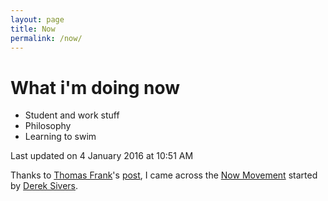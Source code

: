 ```yaml
---
layout: page
title: Now
permalink: /now/
---
```


# What i'm doing now

* Student and work stuff
* Philosophy
* Learning to swim

Last updated on 4 January 2016 at 10:51 AM

[//]: # (Last updated on 31 November 2015 at 01:15 PM:)
[//]: # (* Learning to swim.)
[//]: # (* Learning about performance modelling and queuing systems.)

[//]: # (Last updated on 31 October 2015 at 10:26 AM:)
[//]: # (* Studying for the semester end exams.)

Thanks to [Thomas Frank](https://twitter.com/TomFrankly)'s
[post](https://collegeinfogeek.com/too-many-interests/), I
came across the [Now Movement](https://sivers.org/now) started by
[Derek Sivers](https://twitter.com/sivers).

